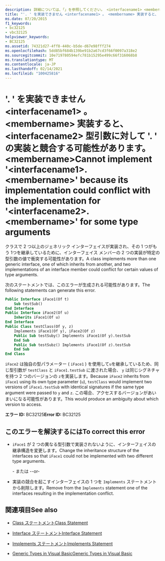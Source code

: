 ```yaml
---
description: 詳細については、「」を参照してください。 <interfacename1> <membername> 実装すると、 <interfacename2> <membername> 型引数については '. ' の実装と競合する可能性があるため、'. ' を実装できません
title: "'. ' を実装できません <interfacename1> 。 <membername> 実装すると、 <interfacename2> 型引数に対して '. ' の実装と競合する可能性があります。 <membername>"
ms.date: 07/20/2015
f1_keywords:
- bc32125
- vbc32125
helpviewer_keywords:
- BC32125
ms.assetid: 74321d27-4ff8-440c-b5de-d67e98fff274
ms.openlocfilehash: 5dd85bf684b139be91b2a67cd3f66f0097a318e2
ms.sourcegitcommit: 10e719780594efc781b15295e499c66f316068b8
ms.translationtype: MT
ms.contentlocale: ja-JP
ms.lasthandoff: 02/14/2021
ms.locfileid: "100425816"
---
```

# <a name="cannot-implement-interfacename1membername-because-its-implementation-could-conflict-with-the-implementation-for-interfacename2membername-for-some-type-arguments"></a><span data-ttu-id="d5d66-103">'. ' を実装できません \<interfacename1> 。 \<membername> 実装すると、 \<interfacename2> 型引数に対して '. ' の実装と競合する可能性があります。 \<membername></span><span class="sxs-lookup"><span data-stu-id="d5d66-103">Cannot implement '\<interfacename1>.\<membername>' because its implementation could conflict with the implementation for '\<interfacename2>.\<membername>' for some type arguments</span></span>

<span data-ttu-id="d5d66-104">クラスで 2 つ以上のジェネリック インターフェイスが実装され、その 1 つがもう 1つを継承しているために、インターフェイス メンバーの 2 つの実装が特定の型引数の値で衝突する可能性があります。</span><span class="sxs-lookup"><span data-stu-id="d5d66-104">A class implements more than one generic interface, one of which inherits from another, and two implementations of an interface member could conflict for certain values of type arguments.</span></span>  
  
 <span data-ttu-id="d5d66-105">次のステートメントでは、このエラーが生成される可能性があります。</span><span class="sxs-lookup"><span data-stu-id="d5d66-105">The following statements can generate this error.</span></span>  
  
```vb  
Public Interface iFace1(Of t)  
    Sub testSub()  
End Interface  
Public Interface iFace2(Of u)  
    Inherits iFace1(Of u)  
End Interface  
Public Class testClass(Of y, z)  
    Implements iFace1(Of y), iFace2(Of z)  
    Public Sub testSuby() Implements iFace1(Of y).testSub  
    End Sub  
    Public Sub testSubz() Implements iFace1(Of z).testSub  
    End Sub  
End Class  
```  
  
 <span data-ttu-id="d5d66-106">`iFace2` は独自の型パラメーター ( `iFace1` ) を使用して`u`を継承しているため、同じ型引数が `testClass` と `iFace1.testSub` に渡された場合、 `y` は同じシグネチャを持つ 2 つのバージョンの `z`を実装します。</span><span class="sxs-lookup"><span data-stu-id="d5d66-106">Because `iFace2` inherits from `iFace1` using its own type parameter (`u`), `testClass` would implement two versions of `iFace1.testSub` with identical signatures if the same type argument were passed to `y` and `z`.</span></span> <span data-ttu-id="d5d66-107">この場合、アクセスするバージョンがあいまいになる可能性があります。</span><span class="sxs-lookup"><span data-stu-id="d5d66-107">This would produce an ambiguity about which version to access.</span></span>  
  
 <span data-ttu-id="d5d66-108">**エラー ID:** BC32125</span><span class="sxs-lookup"><span data-stu-id="d5d66-108">**Error ID:** BC32125</span></span>  
  
## <a name="to-correct-this-error"></a><span data-ttu-id="d5d66-109">このエラーを解決するには</span><span class="sxs-lookup"><span data-stu-id="d5d66-109">To correct this error</span></span>  
  
- <span data-ttu-id="d5d66-110">`iFace1` が 2 つの異なる型引数で実装されないように、インターフェイスの継承構造を変更します。</span><span class="sxs-lookup"><span data-stu-id="d5d66-110">Change the inheritance structure of the interfaces so that `iFace1` could not be implemented with two different type arguments.</span></span>  
  
     <span data-ttu-id="d5d66-111">- または -</span><span class="sxs-lookup"><span data-stu-id="d5d66-111">-or-</span></span>  
  
- <span data-ttu-id="d5d66-112">実装の競合を起こすインターフェイスの 1 つを `Implements` ステートメントから削除します。</span><span class="sxs-lookup"><span data-stu-id="d5d66-112">Remove from the `Implements` statement one of the interfaces resulting in the implementation conflict.</span></span>  
  
## <a name="see-also"></a><span data-ttu-id="d5d66-113">関連項目</span><span class="sxs-lookup"><span data-stu-id="d5d66-113">See also</span></span>

- [<span data-ttu-id="d5d66-114">Class ステートメント</span><span class="sxs-lookup"><span data-stu-id="d5d66-114">Class Statement</span></span>](../language-reference/statements/class-statement.md)
- [<span data-ttu-id="d5d66-115">Interface ステートメント</span><span class="sxs-lookup"><span data-stu-id="d5d66-115">Interface Statement</span></span>](../language-reference/statements/interface-statement.md)
- [<span data-ttu-id="d5d66-116">Implements ステートメント</span><span class="sxs-lookup"><span data-stu-id="d5d66-116">Implements Statement</span></span>](../language-reference/statements/implements-statement.md)

- [<span data-ttu-id="d5d66-117">Generic Types in Visual Basic</span><span class="sxs-lookup"><span data-stu-id="d5d66-117">Generic Types in Visual Basic</span></span>](../programming-guide/language-features/data-types/generic-types.md)
